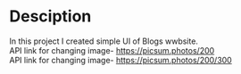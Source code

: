 # Desciption
In this project I created simple UI of Blogs wwbsite.<br>
API link for changing image- https://picsum.photos/200<br>
API link for changing image- https://picsum.photos/200/300<br>
